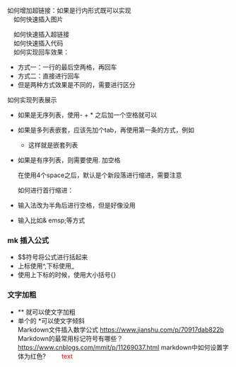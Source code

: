 如何增加超链接：如果是行内形式[]()既可以实现  
&emsp;如何快速插入图片

&emsp;如何快速插入超链接  
&emsp;如何快速插入代码  
&emsp;如何实现回车效果：  
- 方式一：一行的最后空两格，再回车  
- 方式二：直接进行回车  
- 但是两种方式效果是不同的，需要进行区分  

如何实现列表展示  
- 如果是无序列表，使用- + * 之后加一个空格就可以
- 如果是多列表嵌套，应该先加个tab，再使用第一条的方式，例如
    + 这样就是嵌套列表
- 如果是有序列表，则需要使用. 加空格

    在使用4个space之后，默认是个新段落进行缩进，需要注意

    如何进行首行缩进：
- 输入法改为半角后进行空格，但是好像没用
- 输入比如& emsp;等方式

### mk 插入公式
- \$$符号将公式进行括起来
- 上标使用^,下标使用_
- 使用上下标的时候，使用大小括号{}

### 文字加粗
- \** 就可以使文字加粗  
- 单个的 \*可以使文字倾斜  
Markdown文件插入数学公式 https://www.jianshu.com/p/70917dab822b
Markdown的最常用标记符号有哪些？ https://www.cnblogs.com/mmit/p/11269037.html
markdown中如何设置字体为红色? 　　<font color='red'> text </font>
